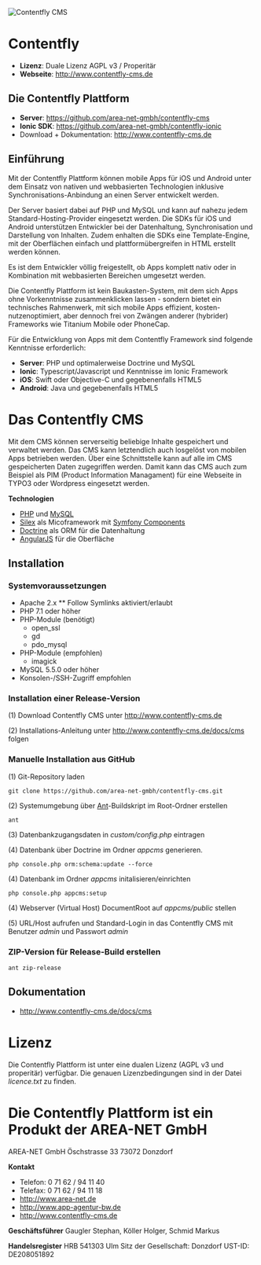 ![Contentfly CMS](https://www.contentfly-cms.de/file/get/7d937604-23e2-11e8-b76e-00ac10d52400)

# Contentfly
- **Lizenz**: Duale Lizenz AGPL v3 / Properitär
- **Webseite**: http://www.contentfly-cms.de

## Die Contentfly Plattform

- **Server**: https://github.com/area-net-gmbh/contentfly-cms
- **Ionic SDK**: https://github.com/area-net-gmbh/contentfly-ionic
- Download + Dokumentation: http://www.contentfly-cms.de

## Einführung

Mit der Contentfly Plattform können mobile Apps für iOS und Android unter dem Einsatz von nativen und webbasierten Technologien inklusive Synchronisations-Anbindung an einen Server entwickelt werden. 

Der Server basiert dabei auf PHP und MySQL und kann auf nahezu jedem Standard-Hosting-Provider eingesetzt werden. Die SDKs für iOS und Android unterstützen Entwickler bei der Datenhaltung, Synchronisation und Darstellung von Inhalten. Zudem enhalten die SDKs eine Template-Engine, mit der Oberflächen einfach und plattformübergreifen in HTML erstellt werden können.

Es ist dem Entwickler völlig freigestellt, ob Apps komplett nativ oder in Kombination mit webbasierten Bereichen umgesetzt werden.

Die Contentfly Plattform ist kein Baukasten-System, mit dem sich Apps ohne Vorkenntnisse zusammenklicken lassen - sondern bietet ein technisches Rahmenwerk, mit sich mobile Apps effizient, kosten-nutzenoptimiert, aber dennoch frei von Zwängen anderer (hybrider) Frameworks wie Titanium Mobile oder PhoneCap.

Für die Entwicklung von Apps mit dem Contentfly Framework sind folgende Kenntnisse erforderlich:

- **Server**: PHP und optimalerweise Doctrine und MySQL
- **Ionic**: Typescript/Javascript und Kenntnisse im Ionic Framework
- **iOS**: Swift oder Objective-C und gegebenenfalls HTML5
- **Android**: Java und gegebenenfalls HTML5

# Das Contentfly CMS

Mit dem CMS können serverseitig beliebige Inhalte gespeichert und verwaltet werden. Das CMS kann letztendlich auch losgelöst von mobilen Apps betrieben werden. Über eine Schnittstelle kann auf alle im CMS gespeicherten Daten zugegriffen werden. Damit kann das CMS auch zum Beispiel als PIM (Product Information Managament) für eine Webseite in TYPO3 oder Wordpress eingesetzt werden.

**Technologien**

- [PHP](http://www.php.net/) und [MySQL](https://www.mysql.de/)
- [Silex](http://silex.sensiolabs.org/) als Micoframework mit [Symfony Components](http://symfony.com/components)
- [Doctrine](http://www.doctrine-project.org/) als ORM für die Datenhaltung
- [AngularJS](https://angularjs.org/) für die Oberfläche

## Installation

### Systemvoraussetzungen

* Apache 2.x
** Follow Symlinks aktiviert/erlaubt
* PHP 7.1 oder höher
* PHP-Module (benötigt)
    * open_ssl
    * gd
    * pdo_mysql
* PHP-Module (empfohlen)
    * imagick
* MySQL 5.5.0 oder höher
* Konsolen-/SSH-Zugriff empfohlen

### Installation einer Release-Version

(1) Download Contentfly CMS unter http://www.contentfly-cms.de

(2) Installations-Anleitung unter http://www.contentfly-cms.de/docs/cms folgen

### Manuelle Installation aus GitHub

(1) Git-Repository laden

`git clone https://github.com/area-net-gmbh/contentfly-cms.git`

(2) Systemumgebung über [Ant](http://ant.apache.org/)-Buildskript im Root-Ordner erstellen

`ant`

(3) Datenbankzugangsdaten in _custom/config.php_ eintragen

(4) Datenbank über Doctrine im Ordner _appcms_ generieren.

`php console.php orm:schema:update --force`

(4) Datenbank im Ordner _appcms_ initalisieren/einrichten

`php console.php appcms:setup`

(4) Webserver (Virtual Host) DocumentRoot auf _appcms/public_ stellen

(5) URL/Host aufrufen und Standard-Login in das Contentfly CMS mit Benutzer _admin_ und Passwort _admin_

### ZIP-Version für Release-Build erstellen

`ant zip-release`

## Dokumentation

- http://www.contentfly-cms.de/docs/cms

# Lizenz

Die Contentfly Plattform ist unter eine dualen Lizenz (AGPL v3 und properitär) verfügbar. Die genauen Lizenzbedingungen sind in der Datei _licence.txt_ zu finden.

# Die Contentfly Plattform ist ein Produkt der AREA-NET GmbH

AREA-NET GmbH
Öschstrasse 33
73072 Donzdorf

**Kontakt**

- Telefon: 0 71 62 / 94 11 40
- Telefax: 0 71 62 / 94 11 18
- http://www.area-net.de
- http://www.app-agentur-bw.de
- http://www.contentfly-cms.de


**Geschäftsführer**
Gaugler Stephan, Köller Holger, Schmid Markus

**Handelsregister**
HRB 541303 Ulm
Sitz der Gesellschaft: Donzdorf
UST-ID: DE208051892




